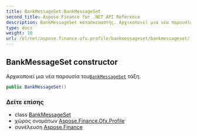 ```yaml
---
title: BankMessageSet.BankMessageSet
second_title: Aspose.Finance for .NET API Reference
description: BankMessageSet κατασκευαστής. Αρχικοποιεί μια νέα παρουσία τουBankMessageSet τάξη.
type: docs
weight: 10
url: /el/net/aspose.finance.ofx.profile/bankmessageset/bankmessageset/
---
```

## BankMessageSet constructor

Αρχικοποιεί μια νέα παρουσία του[`BankMessageSet`](../) τάξη.

```csharp
public BankMessageSet()
```

### Δείτε επίσης

* class [BankMessageSet](../)
* χώρος ονομάτων [Aspose.Finance.Ofx.Profile](../../bankmessageset/)
* συνέλευση [Aspose.Finance](../../../)


